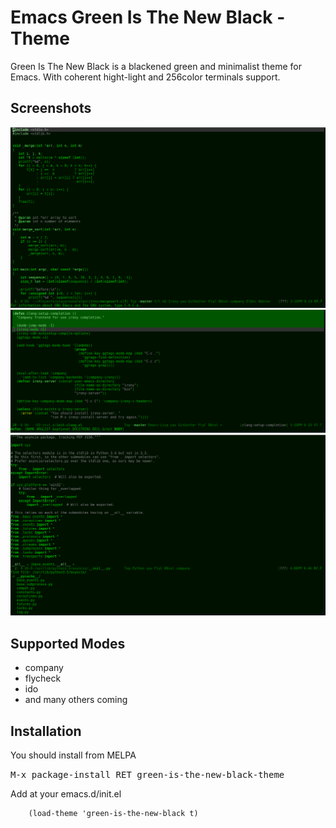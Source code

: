 # Emacs Green Is The New Black - Theme

Green Is The New Black is a blackened green and minimalist theme for Emacs.
With coherent hight-light and 256color terminals support.

## Screenshots
![green-is-the-new-black-preview-clang](screenshot-clang.png)
![green-is-the-new-black-preview-elisp](screenshot-elisp.png)
![green-is-the-new-black-preview-python](screenshot-python.png)

## Supported Modes

* company
* flycheck
* ido
* and many others coming

## Installation

You should install from MELPA

<kbd>M-x package-install RET green-is-the-new-black-theme</kbd>

Add at your emacs.d/init.el

```
    (load-theme 'green-is-the-new-black t)
```
